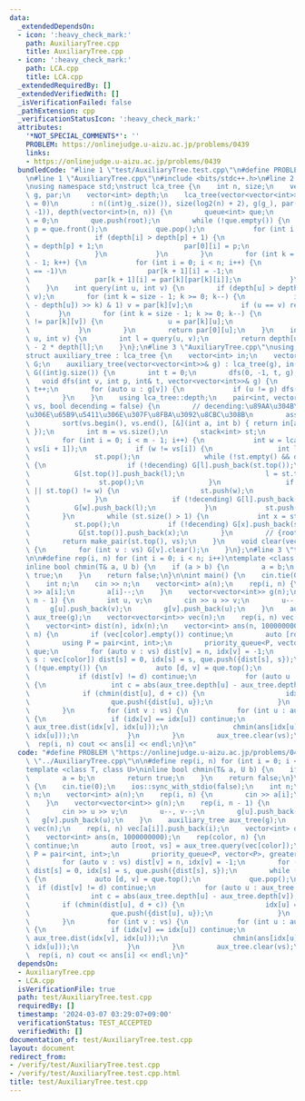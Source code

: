 ```yaml
---
data:
  _extendedDependsOn:
  - icon: ':heavy_check_mark:'
    path: AuxiliaryTree.cpp
    title: AuxiliaryTree.cpp
  - icon: ':heavy_check_mark:'
    path: LCA.cpp
    title: LCA.cpp
  _extendedRequiredBy: []
  _extendedVerifiedWith: []
  _isVerificationFailed: false
  _pathExtension: cpp
  _verificationStatusIcon: ':heavy_check_mark:'
  attributes:
    '*NOT_SPECIAL_COMMENTS*': ''
    PROBLEM: https://onlinejudge.u-aizu.ac.jp/problems/0439
    links:
    - https://onlinejudge.u-aizu.ac.jp/problems/0439
  bundledCode: "#line 1 \"test/AuxiliaryTree.test.cpp\"\n#define PROBLEM \"https://onlinejudge.u-aizu.ac.jp/problems/0439\"\
    \n#line 1 \"AuxiliaryTree.cpp\"\n#include <bits/stdc++.h>\n#line 2 \"LCA.cpp\"\
    \nusing namespace std;\nstruct lca_tree {\n    int n, size;\n    vector<vector<int>>\
    \ g, par;\n    vector<int> depth;\n    lca_tree(vector<vector<int>> g_, int root\
    \ = 0)\n        : n((int)g_.size()), size(log2(n) + 2), g(g_), par(size, vector<int>(n,\
    \ -1)), depth(vector<int>(n, n)) {\n        queue<int> que;\n        depth[root]\
    \ = 0;\n        que.push(root);\n        while (!que.empty()) {\n            int\
    \ p = que.front();\n            que.pop();\n            for (int i : g[p]) {\n\
    \                if (depth[i] > depth[p] + 1) {\n                    depth[i]\
    \ = depth[p] + 1;\n                    par[0][i] = p;\n                    que.push(i);\n\
    \                }\n            }\n        }\n        for (int k = 0; k < size\
    \ - 1; k++) {\n            for (int i = 0; i < n; i++) {\n                if (par[k][i]\
    \ == -1)\n                    par[k + 1][i] = -1;\n                else\n    \
    \                par[k + 1][i] = par[k][par[k][i]];\n            }\n        }\n\
    \    }\n    int query(int u, int v) {\n        if (depth[u] > depth[v]) swap(u,\
    \ v);\n        for (int k = size - 1; k >= 0; k--) {\n            if (((depth[v]\
    \ - depth[u]) >> k) & 1) v = par[k][v];\n            if (u == v) return u;\n \
    \       }\n        for (int k = size - 1; k >= 0; k--) {\n            if (par[k][u]\
    \ != par[k][v]) {\n                u = par[k][u];\n                v = par[k][v];\n\
    \            }\n        }\n        return par[0][u];\n    }\n    int dist(int\
    \ u, int v) {\n        int l = query(u, v);\n        return depth[u] + depth[v]\
    \ - 2 * depth[l];\n    }\n};\n#line 3 \"AuxiliaryTree.cpp\"\nusing namespace std;\n\
    struct auxiliary_tree : lca_tree {\n    vector<int> in;\n    vector<vector<int>>\
    \ G;\n    auxiliary_tree(vector<vector<int>>& g) : lca_tree(g), in((int)g.size()),\
    \ G((int)g.size()) {\n        int t = 0;\n        dfs(0, -1, t, g);\n    }\n \
    \   void dfs(int v, int p, int& t, vector<vector<int>>& g) {\n        in[v] =\
    \ t++;\n        for (auto u : g[v]) {\n            if (u != p) dfs(u, v, t, g);\n\
    \        }\n    }\n    using lca_tree::depth;\n    pair<int, vector<int>> query(vector<int>\
    \ vs, bool decending = false) {\n        // decending:\u89AA\u304B\u3089\u5B50\
    \u306E\u65B9\u5411\u306E\u307F\u8FBA\u3092\u8CBC\u308B\n        assert(!vs.empty());\n\
    \        sort(vs.begin(), vs.end(), [&](int a, int b) { return in[a] < in[b];\
    \ });\n        int m = vs.size();\n        stack<int> st;\n        st.push(vs[0]);\n\
    \        for (int i = 0; i < m - 1; i++) {\n            int w = lca_tree::query(vs[i],\
    \ vs[i + 1]);\n            if (w != vs[i]) {\n                int l = st.top();\n\
    \                st.pop();\n                while (!st.empty() && depth[w] < depth[st.top()])\
    \ {\n                    if (!decending) G[l].push_back(st.top());\n         \
    \           G[st.top()].push_back(l);\n                    l = st.top();\n   \
    \                 st.pop();\n                }\n                if (st.empty()\
    \ || st.top() != w) {\n                    st.push(w);\n                    vs.push_back(w);\n\
    \                }\n                if (!decending) G[l].push_back(w);\n     \
    \           G[w].push_back(l);\n            }\n            st.push(vs[i + 1]);\n\
    \        }\n        while (st.size() > 1) {\n            int x = st.top();\n \
    \           st.pop();\n            if (!decending) G[x].push_back(st.top());\n\
    \            G[st.top()].push_back(x);\n        }\n        // {root,vertex_list}\n\
    \        return make_pair(st.top(), vs);\n    }\n    void clear(vector<int> vs)\
    \ {\n        for (int v : vs) G[v].clear();\n    }\n};\n#line 3 \"test/AuxiliaryTree.test.cpp\"\
    \n\n#define rep(i, n) for (int i = 0; i < n; i++)\ntemplate <class T, class U>\n\
    inline bool chmin(T& a, U b) {\n    if (a > b) {\n        a = b;\n        return\
    \ true;\n    }\n    return false;\n}\n\nint main() {\n    cin.tie(0);\n    ios::sync_with_stdio(false);\n\
    \    int n;\n    cin >> n;\n    vector<int> a(n);\n    rep(i, n) {\n        cin\
    \ >> a[i];\n        a[i]--;\n    }\n    vector<vector<int>> g(n);\n    rep(i,\
    \ n - 1) {\n        int u, v;\n        cin >> u >> v;\n        u--, v--;\n   \
    \     g[u].push_back(v);\n        g[v].push_back(u);\n    }\n    auxiliary_tree\
    \ aux_tree(g);\n    vector<vector<int>> vec(n);\n    rep(i, n) vec[a[i]].push_back(i);\n\
    \    vector<int> dist(n), idx(n);\n    vector<int> ans(n, 1000000000);\n    rep(color,\
    \ n) {\n        if (vec[color].empty()) continue;\n        auto [root, vs] = aux_tree.query(vec[color]);\n\
    \        using P = pair<int, int>;\n        priority_queue<P, vector<P>, greater<P>>\
    \ que;\n        for (auto v : vs) dist[v] = n, idx[v] = -1;\n        for (int\
    \ s : vec[color]) dist[s] = 0, idx[s] = s, que.push({dist[s], s});\n        while\
    \ (!que.empty()) {\n            auto [d, v] = que.top();\n            que.pop();\n\
    \            if (dist[v] != d) continue;\n            for (auto u : aux_tree.G[v])\
    \ {\n                int c = abs(aux_tree.depth[u] - aux_tree.depth[v]);\n   \
    \             if (chmin(dist[u], d + c)) {\n                    idx[u] = idx[v];\n\
    \                    que.push({dist[u], u});\n                }\n            }\n\
    \        }\n        for (int v : vs) {\n            for (int u : aux_tree.G[v])\
    \ {\n                if (idx[v] == idx[u]) continue;\n                chmin(ans[idx[v]],\
    \ aux_tree.dist(idx[v], idx[u]));\n                chmin(ans[idx[u]], aux_tree.dist(idx[v],\
    \ idx[u]));\n            }\n        }\n        aux_tree.clear(vs);\n    }\n  \
    \  rep(i, n) cout << ans[i] << endl;\n}\n"
  code: "#define PROBLEM \"https://onlinejudge.u-aizu.ac.jp/problems/0439\"\n#include\
    \ \"../AuxiliaryTree.cpp\"\n\n#define rep(i, n) for (int i = 0; i < n; i++)\n\
    template <class T, class U>\ninline bool chmin(T& a, U b) {\n    if (a > b) {\n\
    \        a = b;\n        return true;\n    }\n    return false;\n}\n\nint main()\
    \ {\n    cin.tie(0);\n    ios::sync_with_stdio(false);\n    int n;\n    cin >>\
    \ n;\n    vector<int> a(n);\n    rep(i, n) {\n        cin >> a[i];\n        a[i]--;\n\
    \    }\n    vector<vector<int>> g(n);\n    rep(i, n - 1) {\n        int u, v;\n\
    \        cin >> u >> v;\n        u--, v--;\n        g[u].push_back(v);\n     \
    \   g[v].push_back(u);\n    }\n    auxiliary_tree aux_tree(g);\n    vector<vector<int>>\
    \ vec(n);\n    rep(i, n) vec[a[i]].push_back(i);\n    vector<int> dist(n), idx(n);\n\
    \    vector<int> ans(n, 1000000000);\n    rep(color, n) {\n        if (vec[color].empty())\
    \ continue;\n        auto [root, vs] = aux_tree.query(vec[color]);\n        using\
    \ P = pair<int, int>;\n        priority_queue<P, vector<P>, greater<P>> que;\n\
    \        for (auto v : vs) dist[v] = n, idx[v] = -1;\n        for (int s : vec[color])\
    \ dist[s] = 0, idx[s] = s, que.push({dist[s], s});\n        while (!que.empty())\
    \ {\n            auto [d, v] = que.top();\n            que.pop();\n          \
    \  if (dist[v] != d) continue;\n            for (auto u : aux_tree.G[v]) {\n \
    \               int c = abs(aux_tree.depth[u] - aux_tree.depth[v]);\n        \
    \        if (chmin(dist[u], d + c)) {\n                    idx[u] = idx[v];\n\
    \                    que.push({dist[u], u});\n                }\n            }\n\
    \        }\n        for (int v : vs) {\n            for (int u : aux_tree.G[v])\
    \ {\n                if (idx[v] == idx[u]) continue;\n                chmin(ans[idx[v]],\
    \ aux_tree.dist(idx[v], idx[u]));\n                chmin(ans[idx[u]], aux_tree.dist(idx[v],\
    \ idx[u]));\n            }\n        }\n        aux_tree.clear(vs);\n    }\n  \
    \  rep(i, n) cout << ans[i] << endl;\n}"
  dependsOn:
  - AuxiliaryTree.cpp
  - LCA.cpp
  isVerificationFile: true
  path: test/AuxiliaryTree.test.cpp
  requiredBy: []
  timestamp: '2024-03-07 03:29:07+09:00'
  verificationStatus: TEST_ACCEPTED
  verifiedWith: []
documentation_of: test/AuxiliaryTree.test.cpp
layout: document
redirect_from:
- /verify/test/AuxiliaryTree.test.cpp
- /verify/test/AuxiliaryTree.test.cpp.html
title: test/AuxiliaryTree.test.cpp
---
```

